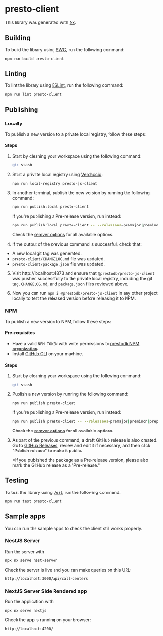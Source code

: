 # presto-client

This library was generated with [Nx](https://nx.dev).

## Building

To build the library using [SWC](https://swc.rs), run the following command:

```bash
npm run build presto-client
```

## Linting

To lint the library using [ESLint](https://eslint.org), run the following command:

```bash
npm run lint presto-client
```

## Publishing

### Locally

To publish a new version to a private local registry, follow these steps:

#### Steps

1. Start by cleaning your workspace using the following command:

   ```bash
   git stash
   ```

2. Start a private local registry using [Verdaccio](https://verdaccio.org):

   ```bash
   npm run local-registry presto-js-client
   ```

3. In another terminal, publish the new version by running the following command:

   ```bash
   npm run publish:local presto-client
   ```

   If you're publishing a Pre-release version, run instead:

   ```bash
   npm run publish:local presto-client -- --releaseAs=premajor|preminor|prepatch --preid=beta
   ```

   Check the [semver options](https://github.com/jscutlery/semver#available-options) for all available options.

4. If the output of the previous command is successful, check that:

- A new local git tag was generated.
- `presto-client/CHANGELOG.md` file was updated.
- `presto-client/package.json` file was updated.

5. Visit http://localhost:4873 and ensure that `@prestodb/presto-js-client` was pushed successfully to the private local registry, including the git tag, `CHANGELOG.md`, and `package.json` files reviewed above.

6. Now you can run `npm i @prestodb/presto-js-client` in any other project locally to test the released version before releasing it to NPM.

### NPM

To publish a new version to NPM, follow these steps:

#### Pre-requisites

- Have a valid `NPM_TOKEN` with write permissions to [prestodb NPM organization](https://www.npmjs.com/settings/prestodb/packages).
- Install [GitHub CLI](https://cli.github.com/) on your machine.

#### Steps

1. Start by cleaning your workspace using the following command:

   ```bash
   git stash
   ```

2. Publish a new version by running the following command:

   ```bash
   npm run publish presto-client
   ```

   If you're publishing a Pre-release version, run instead:

   ```bash
   npm run publish presto-client -- --releaseAs=premajor|preminor|prepatch --preid=beta
   ```

   Check the [semver options](https://github.com/jscutlery/semver#available-options) for all available options.

3. As part of the previous command, a draft GitHub release is also created. Go to [GitHub Releases](https://github.com/prestodb/presto-js-client/releases), review and edit it if necessary, and then click "Publish release" to make it public.

   \*If you published the package as a Pre-release version, please also mark the GitHub release as a "Pre-release."

## Testing

To test the library using [Jest](https://jestjs.io), run the following command:

```bash
npm run test presto-client
```

## Sample apps

You can run the sample apps to check the client still works properly.

### NestJS Server

Run the server with

```sh
npx nx serve nest-server
```

Check the server is live and you can make queries on this URL:

```
http://localhost:3000/api/call-centers
```

### NextJS Server Side Rendered app

Run the application with

```sh
npx nx serve nextjs
```

Check the app is running on your browser:

```
http://localhost:4200/
```
